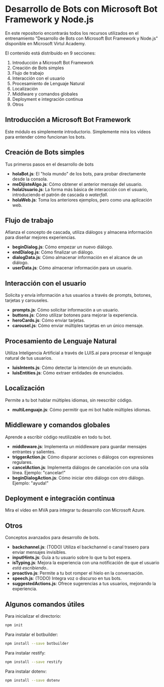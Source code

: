 # Desarrollo de Bots con Microsoft Bot Framework y Node.js
En este repositorio encontrarás todos los recursos utilizados en el entrenamiento "Desarrollo de Bots con Microsoft Bot Framework y Node.js" disponible en Microsoft Virtul Academy.

El contenido está distribuído en 9 secciones:
1. Introducción a Microsoft Bot Framework
2. Creación de Bots simples
3. Flujo de trabajo
4. Interacción con el usuario
5. Procesamiento de Lenguaje Natural
6. Localización
7. Middlware y comandos globales
8. Deployment e integración continua
9. Otros

## Introducción a Microsoft Bot Framework
Este módulo es simplemente introductorio. Simplemente mira los vídeos para entender cómo funcionan los bots.

## Creación de Bots simples
Tus primeros pasos en el desarrollo de bots

* **holaBot.js**: El "hola mundo" de los bots, para probar directamente desde la consola.
* **meDijisteAlgo.js**: Cómo obtener el anterior mensaje del usuario.
* **holaUsuario.js**: La forma más básica de interacción con el usuario, introduciendo el patrón de cascada o *waterfall*.
* **holaWeb.js**: Toma los anteriores ejemplos, pero como una aplicación web.

## Flujo de trabajo
Afianza el concepto de cascada, utiliza diálogos y almacena información para diseñar mejores experiencias.

* **beginDialog.js**: Cómo empezar un nuevo diálogo.
* **endDialog.js**: Cómo finalizar un diálogo.
* **dialogData.js**: Cómo almacenar información en el alcance de un diálogo.
* **userData.js**: Cómo almacenar información para un usuario.

## Interacción con el usuario
Solicita y envía información a tus usuarios a través de prompts, botones, tarjetas y carouseles.

* **prompts.js**: Cómo solicitar información a un usuario.
* **buttons.js**: Cómo utilizar botones para mejorar la experiencia.
* **heroCards.js**: Cómo enviar tarjetas.
* **carousel.js**: Cómo enviar múltiples tarjetas en un único mensaje.

## Procesamiento de Lenguaje Natural
Utiliza Inteligencia Artificial a través de LUIS.ai para procesar el lenguaje natural de tus usuarios.

* **luisIntents.js**: Cómo detectar la intención de un enunciado.
* **luisEntities.js**: Cómo extraer entidades de enunciados.

## Localización
Permite a tu bot hablar múltiples idiomas, sin reescribir código.

* **multiLenguaje.js**: Cómo permitir que mi bot hable múltiples idiomas.

## Middleware y comandos globales
Aprende a escribir código reutilizable en todo tu bot.

* **middleware.js**: Implementa un middleware para guardar mensajes entrantes y salientes.
* **triggerAction.js**: Cómo disparar acciones o diálogos con expresiones regulares.
* **cancelAction.js**: Implementa diálogos de cancelación con una sóla línea. Ejemplo: "cancelar!"
* **beginDialogAction.js**: Cómo iniciar otro diálogo con otro diálogo. Ejemplo: "ayuda!"

## Deployment e integración continua
Mira el vídeo en MVA para integrar tu desarrollo con Microsoft Azure.

## Otros
Conceptos avanzados para desarrollo de bots.

* **backchannel.js**: (TODO) Utiliza el backchannel o canal trasero para enviar mensajes invisibles.
* **inputHints.js**: Guía a tu usuario sobre lo que tu bot espera.
* **isTyping.js**: Mejora la experiencia con una notificación de que el usuario *está escribiendo..*
* **proactivo.js**: Permite a tu bot romper el hielo en la conversación.
* **speech.js**: (TODO) Integra voz o discurso en tus bots.
* **suggestedActions.js**: Ofrece sugerencias a tus usuarios, mejorando la experiencia.

## Algunos comandos útiles

Para inicializar el directorio:
```bash
npm init
```

Para instalar el botbuilder:
```bash
npm install --save botbuilder
```

Para instalar restify:
```bash
npm install --save restify
```

Para instalar dotenv:
```bash
npm install --save dotenv
```